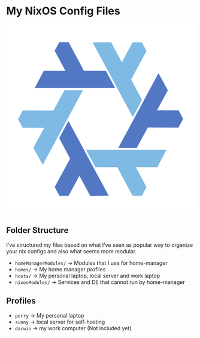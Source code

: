 <h1>My NixOS Config Files</h1>
<img alt="nixos logo" src="nix.svg">

## Folder Structure

I've structured my files based on what I've seen as popular way to organize your nix configs and also what seems more modular.

- `homeManagerModules/` -> Modules that I use for home-manager
- `homes/` -> My home manager profiles
- `hosts/` -> My personal laptop, local server and work laptop
- `nixosModules/` -> Services and DE that cannot run by home-manager

## Profiles

- `perry` -> My personal laptop
- `sunny` -> local server for self-hosting
- `darwin` -> my work computer (Not included yet)
